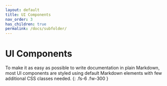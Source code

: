 ```yaml
---
layout: default
title: UI Components
nav_order: 3
has_children: true
permalink: /docs/subfolder/
---
```


# UI Components

To make it as easy as possible to write documentation in plain Markdown, most UI components are styled using default Markdown elements with few additional CSS classes needed.
{: .fs-6 .fw-300 }